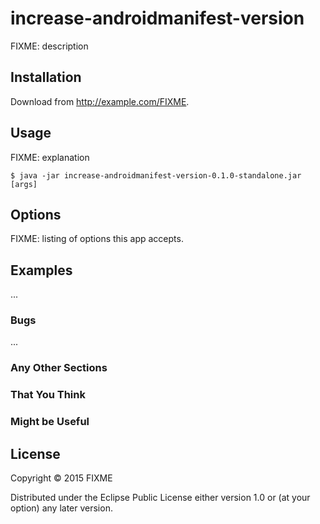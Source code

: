 # increase-androidmanifest-version

FIXME: description

## Installation

Download from http://example.com/FIXME.

## Usage

FIXME: explanation

    $ java -jar increase-androidmanifest-version-0.1.0-standalone.jar [args]

## Options

FIXME: listing of options this app accepts.

## Examples

...

### Bugs

...

### Any Other Sections
### That You Think
### Might be Useful

## License

Copyright © 2015 FIXME

Distributed under the Eclipse Public License either version 1.0 or (at
your option) any later version.
